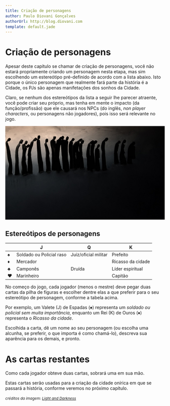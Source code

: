 ```yaml
---
title: Criação de personagens
author: Paulo Diovani Gonçalves
authorUrl: http://blog.diovani.com
template: default.jade
---
```


# Criação de personagens

Apesar deste capítulo se chamar de criação de personagens, você não estará propriamente criando um personagem nesta etapa, mas sim escolhendo um estereótipo pré-definido de acordo com a lista abaixo. Isto porque o único personagem que realmente fará parte da história é a Cidade, os PJs são apenas manifetações dos sonhos da Cidade.

Claro, se nenhum dos estereótipos da lista a seguir lhe parecer atraente, você pode criar seu próprio, mas tenha em mente o impacto (da função/profissão) que ele causará nos NPCs (do inglês, _non player characters_, ou personagens não jogadores), pois isso será relevante no jogo.

<img class="img-responsive img-circle" src="img/ice_people_walking_in_dark.jpg" alt="ice_people_walking_in_dark">

## Estereótipos de personagens

<!--
|   | J                        | Q                    | K                 |
| - | ------------------------ | -------------------- | ----------------- |
| ♠ | Soldado ou Policial raso | Juíz/oficial militar | Prefeito          |
| ♦ | Mercador                 |                      | Ricasso da cidade |
| ♣ | Camponês                 | Druída               | Líder espiritual  |
| ♥ | Marinheiro               |                      | Capitão           |
-->

<table class="table table-bordered">
    <thead>
        <tr>
            <th></th>
            <th>J</th>
            <th>Q</th>
            <th>K</th>
        </tr>
    </thead>
    <tbody>
        <tr>
            <td>♠</td>
            <td>Soldado ou Policial raso</td>
            <td>Juíz/oficial militar</td>
            <td>Prefeito</td>
        </tr>
        <tr>
            <td>♦</td>
            <td>Mercador</td>
            <td></td>
            <td>Ricasso da cidade</td>
        </tr>
        <tr>
            <td>♣</td>
            <td>Camponês</td>
            <td>Druída</td>
            <td>Líder espiritual</td>
        </tr>
        <tr>
            <td>♥</td>
            <td>Marinheiro</td>
            <td></td>
            <td>Capitão</td>
        </tr>
    </tbody>
</table>

No começo do jogo, cada jogador (menos o mestre) deve pegar duas cartas da pilha de figuras e escolher dentre elas a que preferir para o seu estereótipo de personagem, conforme a tabela acima.

Por exemplo, um Valete (J) de Espadas (♠) representa um _soldado ou policial sem muita importância_, enquanto um Rei (K) de Ouros (♦) representa o _Ricasso da cidade_.

Escolhida a carta, dê um nome ao seu personagem (ou escolha uma alcunha, se preferir, o que importa é como chamá-lo), descreva sua aparência para os demais, e pronto.

# As cartas restantes

Como cada jogador obteve duas cartas, sobrará uma em sua mão.

Estas cartas serão usadas para a criação da cidade onírica em que se passará a história, conforme veremos no próximo capítulo.

<small>_créditos da imagem: [Light and Darkness](http://nancysblog-seeker.blogspot.co.uk/2011/03/light-and-darkness.html)_</small>
